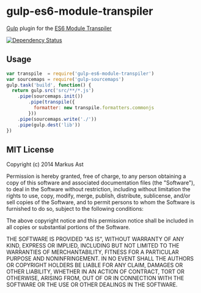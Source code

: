 # gulp-es6-module-transpiler

[Gulp](https://github.com/gulpjs/gulp) plugin for the [ES6 Module Transpiler](https://github.com/esnext/es6-module-transpiler)

<!--[![NPM][npm]](https://npmjs.org/package/gulp-es6-module-transpiler)-->
[![Dependency Status][dependencies]](https://david-dm.org/rkusa/gulp-es6-module-transpiler)

## Usage

```js
var transpile  = require('gulp-es6-module-transpiler')
var sourcemaps = require('gulp-sourcemaps')
gulp.task('build', function() {
  return gulp.src('src/**/*.js')
    .pipe(sourcemaps.init())
        .pipe(transpile({
          formatter: new transpile.formatters.commonjs
        }))
    .pipe(sourcemaps.write('./'))
    .pipe(gulp.dest('lib'))
})
```

## MIT License

Copyright (c) 2014 Markus Ast

Permission is hereby granted, free of charge, to any person obtaining a copy of this software and associated documentation files (the "Software"), to deal in the Software without restriction, including without limitation the rights to use, copy, modify, merge, publish, distribute, sublicense, and/or sell copies of the Software, and to permit persons to whom the Software is furnished to do so, subject to the following conditions:

The above copyright notice and this permission notice shall be included in all copies or substantial portions of the Software.

THE SOFTWARE IS PROVIDED "AS IS", WITHOUT WARRANTY OF ANY KIND, EXPRESS OR IMPLIED, INCLUDING BUT NOT LIMITED TO THE WARRANTIES OF MERCHANTABILITY, FITNESS FOR A PARTICULAR PURPOSE AND NONINFRINGEMENT. IN NO EVENT SHALL THE AUTHORS OR COPYRIGHT HOLDERS BE LIABLE FOR ANY CLAIM, DAMAGES OR OTHER LIABILITY, WHETHER IN AN ACTION OF CONTRACT, TORT OR OTHERWISE, ARISING FROM, OUT OF OR IN CONNECTION WITH THE SOFTWARE OR THE USE OR OTHER DEALINGS IN THE SOFTWARE.

[npm]: http://img.shields.io/npm/v/gulp-es6-module-transpiler.svg?style=flat
[dependencies]: http://img.shields.io/david/rkusa/gulp-es6-module-transpiler.svg?style=flat
